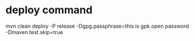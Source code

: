 # deploy command
mvn clean deploy -P release -Dgpg.passphrase=this is gpk open password -Dmaven.test.skip=true